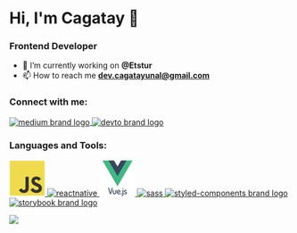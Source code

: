 <h1>Hi, I'm Cagatay 👋</h1>
<h3>Frontend Developer</h3>


- 🚀 I’m currently working on **@Etstur**
- 📫 How to reach me **dev.cagatayunal@gmail.com**

<h3 align="left">Connect with me:</h3>
<p align="left">
<a href="https://medium.com/@CagatayUnal" target="blank">
<img align="center" src="https://upload.wikimedia.org/wikipedia/commons/thumb/e/ec/Medium_logo_Monogram.svg/1200px-Medium_logo_Monogram.svg.png" alt="medium brand logo" height="64" width="64" />
</a>
<a href="https://dev.to/cagatayunal" target="blank">
<img align="center" src="https://cdn.shopify.com/s/files/1/1626/8507/files/Dev_400x400_50x@2x.png?v=1541525157" alt="devto brand logo" height="64" width="64" />
</a>
</p>

<h3 align="left">Languages and Tools:</h3>
<p align="left">
<a href="https://developer.mozilla.org/en-US/docs/Web/JavaScript" target="_blank"> 
<img src="https://raw.githubusercontent.com/devicons/devicon/master/icons/javascript/javascript-original.svg" alt="javascript" width="64" height="64"/> 
</a> 
<a href="https://reactnative.dev/" target="_blank"> 
<img src="https://reactnative.dev/img/header_logo.svg" alt="reactnative" width="64" height="64"/>
</a> 
<a href="https://vuejs.org/" target="_blank">
<img src="https://raw.githubusercontent.com/devicons/devicon/master/icons/vuejs/vuejs-original-wordmark.svg" alt="vuejs" width="64" height="64"/>
</a>
<a href="https://sass-lang.com" target="_blank">
<img src="https://sass-lang.com/assets/img/logos/logo-b6e1ef6e.svg" alt="sass" width="64" height="64"/>
</a> 
<a href="https://styled-components.com/" target="_blank">
<img src="https://styled-components.com/logo.png" alt="styled-components brand logo" width="64" height="64"/> </a> 
<a href="https://storybook.js.org" target="_blank">
<img src="https://avatars.githubusercontent.com/u/22632046?s=200&v=4" alt="storybook brand logo" width="64" height="64"/>
</a> 
</p>

<p align="left">
<a href="https://github.com/cagatay-unal/github-readme-stats">
  <img align="left" src="https://github-readme-stats.vercel.app/api?username=cagatay-unal&theme=algolia&show_icons=true" width="50%" />
</a>
</p>
